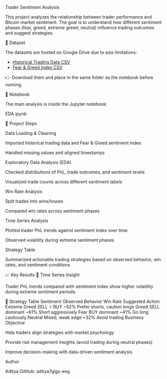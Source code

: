 Trader Sentiment Analysis

This project analyzes the relationship between trader performance and Bitcoin market sentiment.
The goal is to understand how different sentiment phases (fear, greed, extreme greed, neutral) influence trading outcomes and suggest strategies.

📂 Dataset

The datasets are hosted on Google Drive due to size limitations:

- [Historical Trading Data CSV](https://drive.google.com/file/d/1IAfLZwu6rJzyWKgBToqwSmmVYU6VbjVs/view?usp=sharing)  
- [Fear & Greed Index CSV](https://drive.google.com/file/d/1PgQC0tO8XN-wqkNyghWc_-mnrYv_nhSf/view)  


👉 Download them and place in the same folder as the notebook before running.

📒 Notebook

The main analysis is inside the Jupyter notebook:

EDA.ipynb

🔄 Project Steps

Data Loading & Cleaning

Imported historical trading data and Fear & Greed sentiment index

Handled missing values and aligned timestamps

Exploratory Data Analysis (EDA)

Checked distributions of PnL, trade outcomes, and sentiment levels

Visualized trade counts across different sentiment labels

Win Rate Analysis

Split trades into wins/losses

Compared win rates across sentiment phases

Time Series Analysis

Plotted trader PnL trends against sentiment index over time

Observed volatility during extreme sentiment phases

Strategy Table

Summarized actionable trading strategies based on observed behavior, win rates, and sentiment conditions

📈 Key Results
🔹 Time Series Insight

Trader PnL trends compared with sentiment index show higher volatility during extreme sentiment periods.

🔹 Strategy Table
Sentiment	Observed Behavior	Win Rate	Suggested Action
Extreme Greed	SELL > BUY	~52%	Prefer shorts, caution longs
Greed	SELL dominant	~61%	Short aggressively
Fear	BUY dominant	~41%	Go long cautiously
Neutral	Mixed, weak edge	~32%	Avoid trading
 Business Objective

Help traders align strategies with market psychology

Provide risk management insights (avoid trading during neutral phases)

Improve decision-making with data-driven sentiment analysis

 Author

Aditya
 GitHub: aditya7gigs-eng
